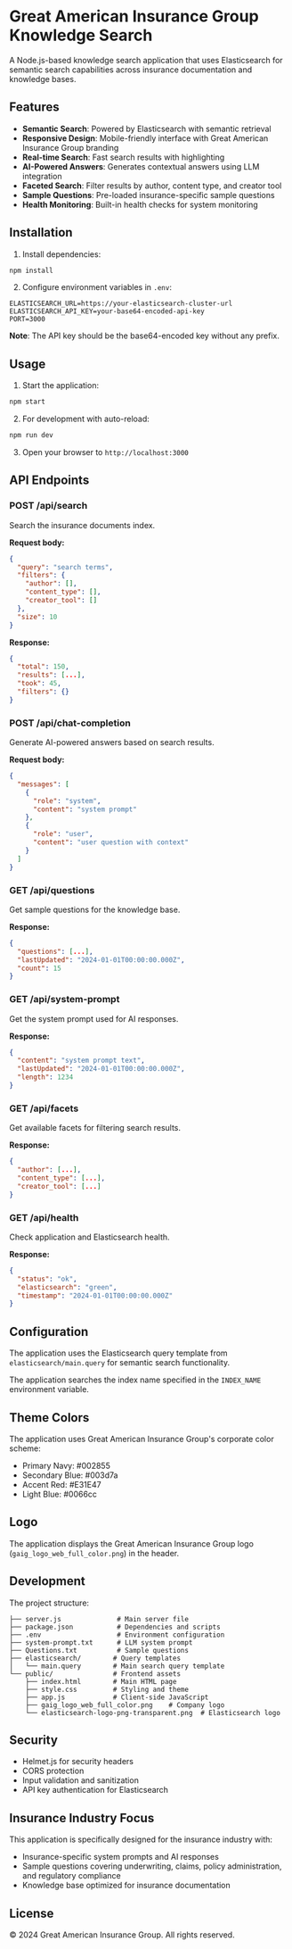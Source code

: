 # Great American Insurance Group Knowledge Search

A Node.js-based knowledge search application that uses Elasticsearch for semantic search capabilities across insurance documentation and knowledge bases.

## Features

- **Semantic Search**: Powered by Elasticsearch with semantic retrieval
- **Responsive Design**: Mobile-friendly interface with Great American Insurance Group branding
- **Real-time Search**: Fast search results with highlighting
- **AI-Powered Answers**: Generates contextual answers using LLM integration
- **Faceted Search**: Filter results by author, content type, and creator tool
- **Sample Questions**: Pre-loaded insurance-specific sample questions
- **Health Monitoring**: Built-in health checks for system monitoring

## Installation

1. Install dependencies:
```bash
npm install
```

2. Configure environment variables in `.env`:
```
ELASTICSEARCH_URL=https://your-elasticsearch-cluster-url
ELASTICSEARCH_API_KEY=your-base64-encoded-api-key
PORT=3000
```

**Note**: The API key should be the base64-encoded key without any prefix.

## Usage

1. Start the application:
```bash
npm start
```

2. For development with auto-reload:
```bash
npm run dev
```

3. Open your browser to `http://localhost:3000`

## API Endpoints

### POST /api/search
Search the insurance documents index.

**Request body:**
```json
{
  "query": "search terms",
  "filters": {
    "author": [],
    "content_type": [],
    "creator_tool": []
  },
  "size": 10
}
```

**Response:**
```json
{
  "total": 150,
  "results": [...],
  "took": 45,
  "filters": {}
}
```

### POST /api/chat-completion
Generate AI-powered answers based on search results.

**Request body:**
```json
{
  "messages": [
    {
      "role": "system",
      "content": "system prompt"
    },
    {
      "role": "user",
      "content": "user question with context"
    }
  ]
}
```

### GET /api/questions
Get sample questions for the knowledge base.

**Response:**
```json
{
  "questions": [...],
  "lastUpdated": "2024-01-01T00:00:00.000Z",
  "count": 15
}
```

### GET /api/system-prompt
Get the system prompt used for AI responses.

**Response:**
```json
{
  "content": "system prompt text",
  "lastUpdated": "2024-01-01T00:00:00.000Z",
  "length": 1234
}
```

### GET /api/facets
Get available facets for filtering search results.

**Response:**
```json
{
  "author": [...],
  "content_type": [...],
  "creator_tool": [...]
}
```

### GET /api/health
Check application and Elasticsearch health.

**Response:**
```json
{
  "status": "ok",
  "elasticsearch": "green",
  "timestamp": "2024-01-01T00:00:00.000Z"
}
```

## Configuration

The application uses the Elasticsearch query template from `elasticsearch/main.query` for semantic search functionality.

The application searches the index name specified in the `INDEX_NAME` environment variable.

## Theme Colors

The application uses Great American Insurance Group's corporate color scheme:
- Primary Navy: #002855
- Secondary Blue: #003d7a
- Accent Red: #E31E47
- Light Blue: #0066cc

## Logo

The application displays the Great American Insurance Group logo (`gaig_logo_web_full_color.png`) in the header.

## Development

The project structure:
```
├── server.js              # Main server file
├── package.json           # Dependencies and scripts
├── .env                   # Environment configuration
├── system-prompt.txt      # LLM system prompt
├── Questions.txt          # Sample questions
├── elasticsearch/        # Query templates
│   └── main.query        # Main search query template
└── public/               # Frontend assets
    ├── index.html        # Main HTML page
    ├── style.css         # Styling and theme
    ├── app.js            # Client-side JavaScript
    ├── gaig_logo_web_full_color.png    # Company logo
    └── elasticsearch-logo-png-transparent.png  # Elasticsearch logo
```

## Security

- Helmet.js for security headers
- CORS protection
- Input validation and sanitization
- API key authentication for Elasticsearch

## Insurance Industry Focus

This application is specifically designed for the insurance industry with:
- Insurance-specific system prompts and AI responses
- Sample questions covering underwriting, claims, policy administration, and regulatory compliance
- Knowledge base optimized for insurance documentation

## License

© 2024 Great American Insurance Group. All rights reserved.
